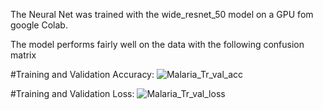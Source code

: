 The Neural Net was trained with the wide_resnet_50 model on a GPU fom google Colab.

The model performs fairly well on the data with the following confusion matrix

#Training and Validation Accuracy:
![Malaria_Tr_val_acc](https://user-images.githubusercontent.com/60868520/95409426-8781bd00-095c-11eb-999c-03dc611b55bf.png)


#Training and Validation Loss:
![Malaria_Tr_val_loss](https://user-images.githubusercontent.com/60868520/95409641-1098f400-095d-11eb-8c05-d3e9b3c981ae.png)
